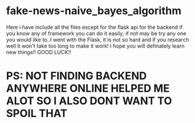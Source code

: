 # fake-news-naive_bayes_algorithm
Here i have include all the files except for the flask api for the backend if you know any of framework you can do it easily, if not may be try any one you would like to. I went with the Flask, it is not so hard and if you research well it won't take too long to make it work! I hope you will definately learn new things!! GOOD LUCK!! 
# PS: NOT FINDING BACKEND ANYWHERE ONLINE HELPED ME ALOT SO I ALSO DONT WANT TO SPOIL THAT
